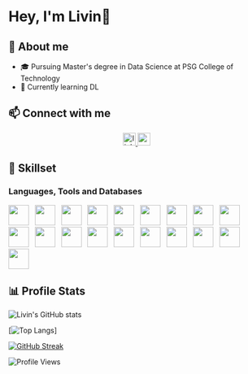 # Hey, I'm Livin👋

## 🚀 About me
- 🎓 Pursuing Master's degree in Data Science at PSG College of Technology
- 🌱 Currently learning DL

## 📫 Connect with me 
<div align="center">
  <a href="https://linkedin.com/in/livin-joseph" target="_blank">
    <img src="https://img.shields.io/badge/LinkedIn-blue?style=for-the-badge&logo=linkedin" height="25" alt="linkedin logo">
  </a>
  <a href="https://open.spotify.com/user/anixp29d806bgjk40c0roln4y?si=10b83f3617704190" target="_blank">
    <img src="https://img.shields.io/badge/Spotify-grey?style=for-the-badge&logo=spotify" height="25" alt="spotify logo">
  </a>
</div>

## 🎯 Skillset
### Languages, Tools and Databases
<div>
<img src="https://cdn.jsdelivr.net/gh/devicons/devicon@latest/icons/python/python-original.svg" height="40"> &nbsp
<img src="https://cdn.jsdelivr.net/gh/devicons/devicon@latest/icons/jupyter/jupyter-original-wordmark.svg" height="40"> &nbsp
<img src="https://cdn.jsdelivr.net/gh/devicons/devicon@latest/icons/cplusplus/cplusplus-original.svg" height="40"> &nbsp
<img src="https://cdn.jsdelivr.net/gh/devicons/devicon@latest/icons/c/c-original.svg" height="40"> &nbsp
<img src="https://cdn.jsdelivr.net/gh/devicons/devicon@latest/icons/java/java-original.svg" height="40"> &nbsp 
<img src="https://cdn.jsdelivr.net/gh/devicons/devicon@latest/icons/r/r-original.svg" height="40"> &nbsp
<img src="https://cdn.jsdelivr.net/gh/devicons/devicon@latest/icons/oracle/oracle-original.svg" height="40" width="40"> &nbsp
<img src="https://cdn.jsdelivr.net/gh/devicons/devicon@latest/icons/sqldeveloper/sqldeveloper-original.svg" height="40"> &nbsp          
<img src="https://cdn.jsdelivr.net/gh/devicons/devicon@latest/icons/mysql/mysql-original.svg" height="40"> &nbsp
<img src="https://cdn.jsdelivr.net/gh/devicons/devicon@latest/icons/django/django-plain.svg" height="40"> &nbsp
<img src="https://cdn.jsdelivr.net/gh/devicons/devicon@latest/icons/flask/flask-original.svg" height="40"> &nbsp
<img src="https://cdn.jsdelivr.net/gh/devicons/devicon@latest/icons/html5/html5-original.svg" height="40"> &nbsp
<img src="https://cdn.jsdelivr.net/gh/devicons/devicon@latest/icons/css3/css3-original.svg" height="40"> &nbsp
<img src="https://cdn.jsdelivr.net/gh/devicons/devicon@latest/icons/anaconda/anaconda-original.svg" height="40"> &nbsp
<img src="https://cdn.jsdelivr.net/gh/devicons/devicon@latest/icons/scikitlearn/scikitlearn-original.svg" height="40"> &nbsp
<img src="https://cdn.jsdelivr.net/gh/devicons/devicon@latest/icons/tensorflow/tensorflow-original.svg" height="40"> &nbsp
<img src="https://cdn.jsdelivr.net/gh/devicons/devicon@latest/icons/pytorch/pytorch-original.svg" height="40"> &nbsp
<img src="https://cdn.jsdelivr.net/gh/devicons/devicon@latest/icons/vscode/vscode-original.svg" height="40"> &nbsp
<img src="https://cdn.jsdelivr.net/gh/devicons/devicon@latest/icons/github/github-original.svg" height="40">
</div>

## 📊 Profile Stats
![Livin's GitHub stats](https://github-readme-stats.vercel.app/api?username=livin-joseph&show_icons=true&theme=aura)

[![Top Langs](https://github-readme-stats.vercel.app/api/top-langs/?username=livin-joseph&hide=javascript&layout=compact&hide_progress=true&theme=aura)]

[![GitHub Streak](https://streak-stats.demolab.com?user=livin-joseph&theme=aura)](https://git.io/streak-stats)

![Profile Views](https://komarev.com/ghpvc/?username=livin-joseph&color=0f0f0f&style=for-the-badge)


<!--
**livin-joseph/livin-joseph** is a ✨ _special_ ✨ repository because its `README.md` (this file) appears on your GitHub profile.

Here are some ideas to get you started:

- 🔭 I’m currently working on ...
- 🌱 I’m currently learning ...
- 👯 I’m looking to collaborate on ...
- 🤔 I’m looking for help with ...
- 📫 How to reach me: ...
- 💬 Ask me about ...
- 😄 Pronouns: ...
- ⚡ Fun fact: ...
-->
